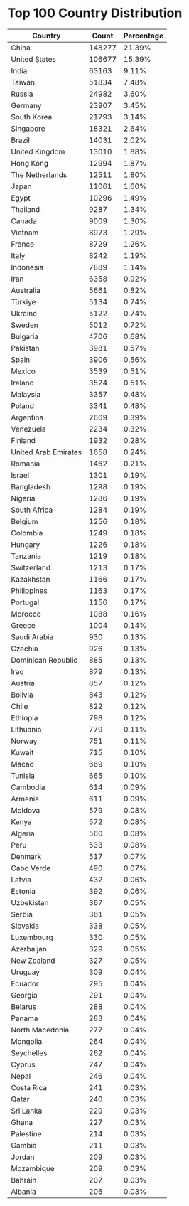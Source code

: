 # Top 100 Country Distribution
| Country | Count | Percentage |
|----|----|----|
| China | 148277 | 21.39% |
| United States | 106677 | 15.39% |
| India | 63163 | 9.11% |
| Taiwan | 51834 | 7.48% |
| Russia | 24982 | 3.60% |
| Germany | 23907 | 3.45% |
| South Korea | 21793 | 3.14% |
| Singapore | 18321 | 2.64% |
| Brazil | 14031 | 2.02% |
| United Kingdom | 13010 | 1.88% |
| Hong Kong | 12994 | 1.87% |
| The Netherlands | 12511 | 1.80% |
| Japan | 11061 | 1.60% |
| Egypt | 10296 | 1.49% |
| Thailand | 9287 | 1.34% |
| Canada | 9009 | 1.30% |
| Vietnam | 8973 | 1.29% |
| France | 8729 | 1.26% |
| Italy | 8242 | 1.19% |
| Indonesia | 7889 | 1.14% |
| Iran | 6358 | 0.92% |
| Australia | 5661 | 0.82% |
| Türkiye | 5134 | 0.74% |
| Ukraine | 5122 | 0.74% |
| Sweden | 5012 | 0.72% |
| Bulgaria | 4706 | 0.68% |
| Pakistan | 3981 | 0.57% |
| Spain | 3906 | 0.56% |
| Mexico | 3539 | 0.51% |
| Ireland | 3524 | 0.51% |
| Malaysia | 3357 | 0.48% |
| Poland | 3341 | 0.48% |
| Argentina | 2669 | 0.39% |
| Venezuela | 2234 | 0.32% |
| Finland | 1932 | 0.28% |
| United Arab Emirates | 1658 | 0.24% |
| Romania | 1462 | 0.21% |
| Israel | 1301 | 0.19% |
| Bangladesh | 1298 | 0.19% |
| Nigeria | 1286 | 0.19% |
| South Africa | 1284 | 0.19% |
| Belgium | 1256 | 0.18% |
| Colombia | 1249 | 0.18% |
| Hungary | 1226 | 0.18% |
| Tanzania | 1219 | 0.18% |
| Switzerland | 1213 | 0.17% |
| Kazakhstan | 1166 | 0.17% |
| Philippines | 1163 | 0.17% |
| Portugal | 1156 | 0.17% |
| Morocco | 1088 | 0.16% |
| Greece | 1004 | 0.14% |
| Saudi Arabia | 930 | 0.13% |
| Czechia | 926 | 0.13% |
| Dominican Republic | 885 | 0.13% |
| Iraq | 879 | 0.13% |
| Austria | 857 | 0.12% |
| Bolivia | 843 | 0.12% |
| Chile | 822 | 0.12% |
| Ethiopia | 798 | 0.12% |
| Lithuania | 779 | 0.11% |
| Norway | 751 | 0.11% |
| Kuwait | 715 | 0.10% |
| Macao | 669 | 0.10% |
| Tunisia | 665 | 0.10% |
| Cambodia | 614 | 0.09% |
| Armenia | 611 | 0.09% |
| Moldova | 579 | 0.08% |
| Kenya | 572 | 0.08% |
| Algeria | 560 | 0.08% |
| Peru | 533 | 0.08% |
| Denmark | 517 | 0.07% |
| Cabo Verde | 490 | 0.07% |
| Latvia | 432 | 0.06% |
| Estonia | 392 | 0.06% |
| Uzbekistan | 367 | 0.05% |
| Serbia | 361 | 0.05% |
| Slovakia | 338 | 0.05% |
| Luxembourg | 330 | 0.05% |
| Azerbaijan | 329 | 0.05% |
| New Zealand | 327 | 0.05% |
| Uruguay | 309 | 0.04% |
| Ecuador | 295 | 0.04% |
| Georgia | 291 | 0.04% |
| Belarus | 288 | 0.04% |
| Panama | 283 | 0.04% |
| North Macedonia | 277 | 0.04% |
| Mongolia | 264 | 0.04% |
| Seychelles | 262 | 0.04% |
| Cyprus | 247 | 0.04% |
| Nepal | 246 | 0.04% |
| Costa Rica | 241 | 0.03% |
| Qatar | 240 | 0.03% |
| Sri Lanka | 229 | 0.03% |
| Ghana | 227 | 0.03% |
| Palestine | 214 | 0.03% |
| Gambia | 211 | 0.03% |
| Jordan | 209 | 0.03% |
| Mozambique | 209 | 0.03% |
| Bahrain | 207 | 0.03% |
| Albania | 206 | 0.03% |

